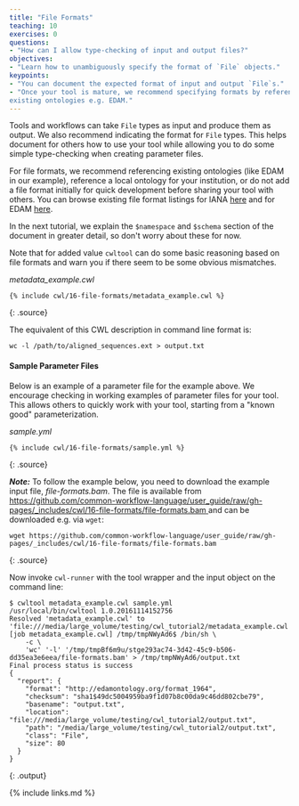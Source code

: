 ```yaml
---
title: "File Formats"
teaching: 10
exercises: 0
questions:
- "How can I allow type-checking of input and output files?"
objectives:
- "Learn how to unambiguously specify the format of `File` objects."
keypoints:
- "You can document the expected format of input and output `File`s."
- "Once your tool is mature, we recommend specifying formats by referencing
existing ontologies e.g. EDAM."
---
```

Tools and workflows can take `File` types as input and produce them as output.
We also recommend indicating the format for `File` types. This helps document
for others how to use your tool while allowing you to do some simple
type-checking when creating parameter files.

For file formats, we recommend referencing existing ontologies (like EDAM in
our example), reference a local ontology for your institution, or do not add
a file format initially for quick development before sharing your tool with
others. You can browse existing file format listings for IANA [here][IANA] and
for EDAM [here][EDAM].

In the next tutorial, we explain  the `$namespace` and `$schema` section of the
document in greater detail, so don't worry about these for now.  

Note that for added value `cwltool` can do some basic reasoning based on file
formats and warn you if there seem to be some obvious mismatches.

*metadata_example.cwl*

~~~
{% include cwl/16-file-formats/metadata_example.cwl %}
~~~
{: .source}

The equivalent of this CWL description in command line format is:

`wc -l /path/to/aligned_sequences.ext > output.txt`

#### Sample Parameter Files

Below is an example of a parameter file for the example above. We encourage
checking in working examples of parameter files for your tool. This allows
others to quickly work with your tool, starting from a "known good"
parameterization.

*sample.yml*

~~~
{% include cwl/16-file-formats/sample.yml %}
~~~
{: .source}

___Note:___ To follow the example below, you need to download the example input file, *file-formats.bam*. The file is available from [https://github.com/common-workflow-language/user_guide/raw/gh-pages/_includes/cwl/16-file-formats/file-formats.bam
](https://github.com/common-workflow-language/user_guide/raw/gh-pages/_includes/cwl/16-file-formats/file-formats.bam) and can be downloaded e.g. via `wget`:

~~~
wget https://github.com/common-workflow-language/user_guide/raw/gh-pages/_includes/cwl/16-file-formats/file-formats.bam
~~~
{: .source}


Now invoke `cwl-runner` with the tool wrapper and the input object on the
command line:

~~~
$ cwltool metadata_example.cwl sample.yml
/usr/local/bin/cwltool 1.0.20161114152756
Resolved 'metadata_example.cwl' to 'file:///media/large_volume/testing/cwl_tutorial2/metadata_example.cwl'
[job metadata_example.cwl] /tmp/tmpNWyAd6$ /bin/sh \
    -c \
    'wc' '-l' '/tmp/tmpBf6m9u/stge293ac74-3d42-45c9-b506-dd35ea3e6eea/file-formats.bam' > /tmp/tmpNWyAd6/output.txt
Final process status is success
{
  "report": {
    "format": "http://edamontology.org/format_1964",
    "checksum": "sha1$49dc5004959ba9f1d07b8c00da9c46dd802cbe79",
    "basename": "output.txt",
    "location": "file:///media/large_volume/testing/cwl_tutorial2/output.txt",
    "path": "/media/large_volume/testing/cwl_tutorial2/output.txt",
    "class": "File",
    "size": 80
  }
}
~~~
{: .output}

[IANA]: https://www.iana.org/assignments/media-types/media-types.xhtml
[EDAM]: https://www.ebi.ac.uk/ols/ontologies/edam/terms?iri=http%3A%2F%2Fedamontology.org%2Fformat_1915
{% include links.md %}
